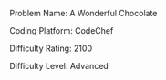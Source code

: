 Problem Name: A Wonderful Chocolate

Coding Platform: CodeChef

Difficulty Rating: 2100

Difficulty Level: Advanced
